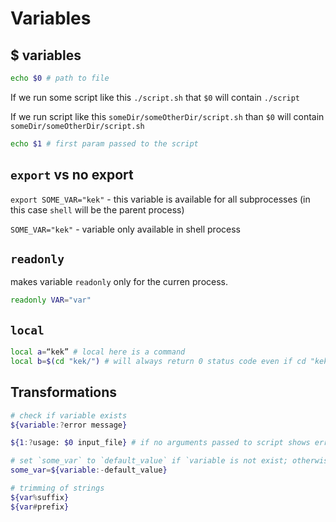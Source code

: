 # Variables

## $ variables

```bash
echo $0 # path to file 
```

If we run some script like this `./script.sh` that `$0` will contain `./script`

If we run script like this `someDir/someOtherDir/script.sh` than `$0` will contain `someDir/someOtherDir/script.sh`

```bash
echo $1 # first param passed to the script
```

## `export` vs no export

`export SOME_VAR="kek"` - this variable is available for all subprocesses (in this case `shell` will be the parent process)

`SOME_VAR="kek"` - variable only available in shell process 

## `readonly`

makes variable `readonly` only for the curren process. 

```bash
readonly VAR="var"
```

## **`local`**

```bash
local a=“kek” # local here is a command
local b=$(cd "kek/") # will always return 0 status code even if cd "kek/" fails
```

## Transformations

```bash
# check if variable exists
${variable:?error message}

${1:?usage: $0 input_file} # if no arguments passed to script shows error "./file_name.zsh: line 3: 1: usage: ./file_name.zsh input_file" and stop executing 

# set `some_var` to `default_value` if `variable is not exist; otherwise set to `variable`
some_var=${variable:-default_value}

# trimming of strings
${var%suffix}
${var#prefix}
```